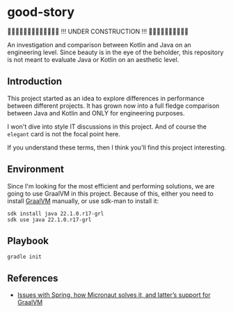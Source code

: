 # good-story

🚧🚧🚧🚧🚧🚧🚧🚧🚧🚧🚧🚧🚧 !!! UNDER CONSTRUCTION !!! 🚧🚧🚧🚧🚧🚧🚧🚧🚧🚧

An investigation and comparison between Kotlin and Java on an engineering level. Since beauty is in the eye of the beholder, this repository is not meant to evaluate Java or Kotlin on an aesthetic level.

## Introduction

This project started as an idea to explore differences in performance between different projects. It has grown now into a full fledge comparison between Java and Kotlin and ONLY for engineering purposes.

I won't dive into style IT discussions in this project. And of course the `elegant` card is not the focal point here.

If you understand these terms, then I think you'll find this project interesting.

## Environment

Since I'm looking for the most efficient and performing solutions, we are going to use GraalVM in this project. Because of this, either you need to install [GraalVM](https://www.graalvm.org/) manually, or use sdk-man to install it:

```shell
sdk install java 22.1.0.r17-grl
sdk use java 22.1.0.r17-grl
```

## Playbook

```shell
gradle init
```

## References

- [Issues with Spring, how Micronaut solves it, and latter’s support for GraalVM](https://medium.com/dev-genius/micronaut-application-comparison-with-spring-boot-and-support-for-graalvm-d0fb0d933d55)
